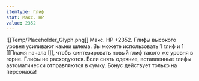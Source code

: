 ```yaml
---
itemtype: Глиф
stat: Макс. HP 
value: 2352
---
```

![[Temp/Placeholder_Glyph.png]]
Макс. HP +2352. Глифы высокого уровня усиливают камеи шлема. Вы можете использовать 1 глиф и 1 [[Пламя начала I]], чтобы синтезировать новый глиф такого же уровня в горне. Глифы не расходуются. Если снять одеяние, вставленные глифы автоматически отправляются в сумку. Бонус действует только на персонажа!
